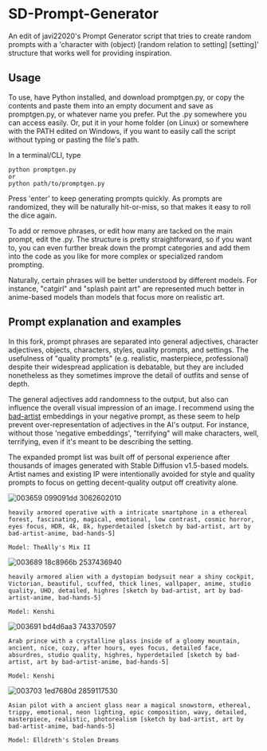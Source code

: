 # SD-Prompt-Generator
An edit of javi22020's Prompt Generator script that tries to create random prompts with a 'character with (object) [random relation to setting] [setting]' structure that works well for providing inspiration.

## Usage

To use, have Python installed, and download promptgen.py, or copy the contents and paste them into an empty document and save as promptgen.py, or whatever name you prefer. Put the .py somewhere you can access easily. Or, put it in your home folder (on Linux) or somewhere with the PATH edited on Windows, if you want to easily call the script without typing or pasting the file's path.

In a terminal/CLI, type

    python promptgen.py
    or
    python path/to/promptgen.py

Press 'enter' to keep generating prompts quickly. As prompts are randomized, they will be naturally hit-or-miss, so that makes it easy to roll the dice again.

To add or remove phrases, or edit how many are tacked on the main prompt, edit the .py. The structure is pretty straightforward, so if you want to, you can even further break down the prompt categories and add them into the code as you like for more complex or specialized random prompting.

Naturally, certain phrases will be better understood by different models. For instance, "catgirl" and "splash paint art" are represented much better in anime-based models than models that focus more on realistic art.

## Prompt explanation and examples

In this fork, prompt phrases are separated into general adjectives, character adjectives, objects, characters, styles, quality prompts, and settings. The usefulness of "quality prompts" (e.g. realistic, masterpiece, professional) despite their widespread application is debatable, but they are included nonetheless as they sometimes improve the detail of outfits and sense of depth.

The general adjectives add randomness to the output, but also can influence the overall visual impression of an image. I recommend using the [bad-artist](https://huggingface.co/nick-x-hacker/bad-artist) embeddings in your negative prompt, as these seem to help prevent over-representation of adjectives in the AI's output. For instance, without those 'negative embeddings', "terrifying" will make characters, well, terrifying, even if it's meant to be describing the setting.

The expanded prompt list was built off of personal experience after thousands of images generated with Stable Diffusion v1.5-based models. Artist names and existing IP were intentionally avoided for style and quality prompts to focus on getting decent-quality output off creativity alone.

![003659 099091dd 3062602010](https://user-images.githubusercontent.com/122599135/212419237-8c5f4942-388b-43d0-8390-c5dfae3aff34.png)

`heavily armored operative with a intricate smartphone in a ethereal forest, fascinating, magical, emotional, low contrast, cosmic horror, eyes focus, HDR, 4k, 8k, hyperdetailed [sketch by bad-artist, art by bad-artist-anime, bad-hands-5]`

`Model: TheAlly's Mix II`

![003689 18c8966b 2537436940](https://user-images.githubusercontent.com/122599135/212424493-770e5ccc-35f7-4c0f-9c8b-1d88b3cc8ba0.png)

`heavily armored alien with a dystopian bodysuit near a shiny cockpit, Victorian, beautiful, scuffed, thick lines, wallpaper, anime, studio quality, UHD, detailed, highres [sketch by bad-artist, art by bad-artist-anime, bad-hands-5]`

`Model: Kenshi`

![003691 bd4d6aa3 743370597](https://user-images.githubusercontent.com/122599135/212424921-d6140040-39d6-41e6-b14a-ca8d8ee3a13f.png)

`Arab prince with a crystalline glass inside of a gloomy mountain, ancient, nice, cozy, after hours, eyes focus, detailed face, absurdres, studio quality, highres, hyperdetailed [sketch by bad-artist, art by bad-artist-anime, bad-hands-5]`

`Model: Kenshi`

![003703 1ed7680d 2859117530](https://user-images.githubusercontent.com/122599135/212426057-851353dc-5874-4c7a-8251-fabd28771577.png)

`Asian pilot with a ancient glass near a magical snowstorm, ethereal, trippy, emotional, neon lighting, epic composition, wavy, detailed, masterpiece, realistic, photorealism [sketch by bad-artist, art by bad-artist-anime, bad-hands-5]`

`Model: Elldreth's Stolen Dreams`
